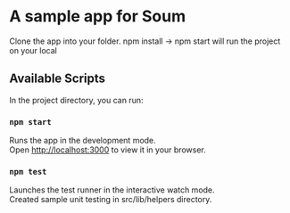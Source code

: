 # A sample app for Soum
Clone the app into your folder.
npm install  -> npm start will run the project on your local

## Available Scripts

In the project directory, you can run:

### `npm start`

Runs the app in the development mode.\
Open [http://localhost:3000](http://localhost:3000) to view it in your browser.

### `npm test`

Launches the test runner in the interactive watch mode.\
Created sample unit testing in src/lib/helpers directory. 
